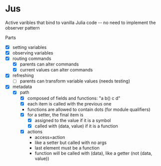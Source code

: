# Jus
Active varibles that bind to vanilla Julia code -- no need to implement the observer pattern

Parts

- [X] setting variables
- [X] observing variables
- [X] routing commands
  - [X] parents can alter commands
  - [X] current values can alter commands
- [X] refreshing
  - [ ] parents can transform variable values (needs testing)
- [X] metadata
  - [X] path
    - [X] composed of fields and functions: "a b() c d"
    - [X] each item is called with the previous one
    - functions are allowed to contain dots (for module qualifiers)
    - [X] for a setter, the final item is
      - [X] assigned to the value if it is a symbol
      - [X] called with (data, value) if it is a function
    - [X] actions
      - access=action
      - like a setter but called with no args
      - last element must be a function
      - function will be called with (data), like a getter (not (data, value))
